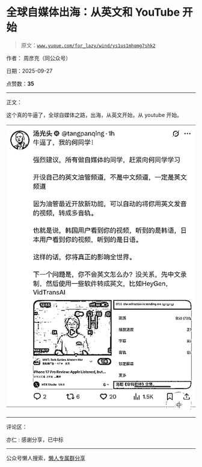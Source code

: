 # 全球自媒体出海：从英文和 YouTube 开始

> 原文：[`www.yuque.com/for_lazy/wind/ys1us1mhqmg7shk2`](https://www.yuque.com/for_lazy/wind/ys1us1mhqmg7shk2)

作者： 周彦充（同公众号）

日期：2025-09-27

点赞数：**35**

* * *

正文：

这个真的牛逼了，全球自媒体之路，出海，从英文开始，从 youtube 开始。

![](img/de63b100fd38cbc35d8c078d347ca127.png "None")

* * *

评论区：

亦仁 : 感谢分享，已中标

* * *

公众号懒人搜索，[懒人专属群分享](https://lazybook.fun/#/blog/group)